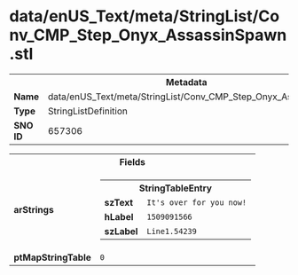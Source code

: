 <h1>data/enUS_Text/meta/StringList/Conv_CMP_Step_Onyx_AssassinSpawn.stl</h1><table><tr><th colspan="100%">Metadata</th></tr><tr><td><b>Name</b></td><td>data/enUS_Text/meta/StringList/Conv_CMP_Step_Onyx_AssassinSpawn.stl</td></tr><tr><td><b>Type</b></td><td>StringListDefinition</td></tr><tr><td><b>SNO ID</b></td><td>657306</td></tr></table>

<table><tr><th colspan="100%">Fields</th></tr><tr><td><b>arStrings</b></td><td><table><tr><th colspan="100%">StringTableEntry</th></tr><tr><td><b>szText</b></td><td><code>It's over for you now!</code></td></tr><tr><td><b>hLabel</b></td><td><code>1509091566</code></td></tr><tr><td><b>szLabel</b></td><td><code>Line1.54239</code></td></tr></table>


</td></tr><tr><td><b>ptMapStringTable</b></td><td><code>0</code></td></tr></table>

